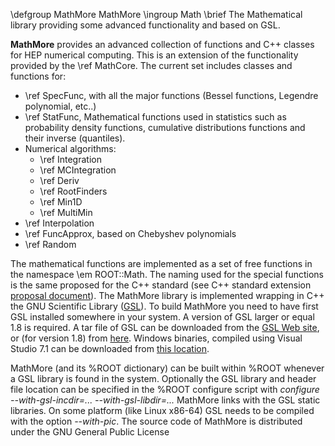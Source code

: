 \defgroup MathMore  MathMore
\ingroup Math
\brief The Mathematical library providing some advanced functionality and based on GSL.

**MathMore** provides an advanced collection of functions and C++ classes for HEP numerical
computing. This is an extension of the functionality provided by the \ref MathCore. The
current set includes classes and functions for:

*   \ref SpecFunc, with all the major functions (Bessel functions, Legendre polynomial, etc..)
*   \ref StatFunc, Mathematical functions used in statistics such as probability density
     functions, cumulative distributions functions and their inverse (quantiles).
*   Numerical algorithms:
    *   \ref Integration
    *   \ref MCIntegration
    *   \ref Deriv
    *   \ref RootFinders
    *   \ref Min1D
    *   \ref MultiMin
*   \ref Interpolation
*   \ref FuncApprox, based on Chebyshev polynomials
*   \ref Random

The mathematical functions are implemented as a set of free functions in the namespace \em
ROOT::Math. The naming used for the special functions is the same proposed for the C++
standard (see C++ standard extension [proposal document](http://www.open-std.org/jtc1/sc22/wg21/docs/papers/2004/n1687.pdf)).
The MathMore library is implemented wrapping in C++ the GNU Scientific Library
([GSL](http://www.gnu.org/software/gsl)). To build MathMore you need to have first GSL
installed somewhere in your system. A version of GSL larger or equal 1.8 is required. A tar
file of GSL can be downloaded from the [GSL Web site](http://www.gnu.org/software/gsl/#downloading),
or (for version 1.8) from [here](http://seal.web.cern.ch/seal/MathLibs/gsl-1.8.tar.gz).
Windows binaries, compiled using Visual Studio 7.1 can be downloaded from
[this location](http://seal.web.cern.ch/seal/MathLibs/GSL-1.8.zip).

MathMore (and its %ROOT dictionary) can be built within %ROOT whenever a GSL library
is found in the system. Optionally the GSL library and header file location can be specified
in the %ROOT configure script with _configure --with-gsl-incdir=... --with-gsl-libdir=..._
MathMore links with the GSL static libraries. On some platform (like Linux x86-64)  GSL
needs to be compiled with the option _--with-pic_.
The source code of MathMore is distributed under the GNU General Public License
